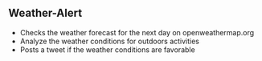 ## Weather-Alert

* Checks the weather forecast for the next day on openweathermap.org
* Analyze the weather conditions for outdoors activities
* Posts a tweet if the weather conditions are favorable